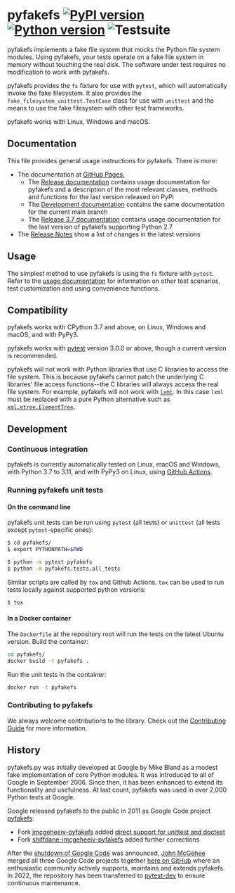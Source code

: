 # pyfakefs [![PyPI version](https://badge.fury.io/py/pyfakefs.svg)](https://badge.fury.io/py/pyfakefs) [![Python version](https://img.shields.io/pypi/pyversions/pyfakefs.svg)](https://img.shields.io/pypi/pyversions/pyfakefs.svg) ![Testsuite](https://github.com/pytest-dev/pyfakefs/workflows/Testsuite/badge.svg)

pyfakefs implements a fake file system that mocks the Python file system modules.
Using pyfakefs, your tests operate on a fake file system in memory without
touching the real disk. The software under test requires no modification to
work with pyfakefs.

pyfakefs provides the `fs` fixture for use with `pytest`, which will 
automatically invoke the fake filesystem. It also provides 
the `fake_filesystem_unittest.TestCase` class for use with `unittest` and 
the means to use the fake filesystem with other test frameworks. 

pyfakefs works with Linux, Windows and macOS.

## Documentation

This file provides general usage instructions for pyfakefs.  There is more:

* The documentation at [GitHub Pages:](http://pytest-dev.github.io/pyfakefs)
  * The [Release documentation](http://pytest-dev.github.io/pyfakefs/release)
    contains usage documentation for pyfakefs and a description of the 
    most relevant classes, methods and functions for the last version 
    released on PyPi
  * The [Development documentation](http://pytest-dev.github.io/pyfakefs/main)
    contains the same documentation for the current main branch
  * The [Release 3.7 documentation](http://pytest-dev.github.io/pyfakefs/release37)
    contains usage documentation for the last version of pyfakefs 
    supporting Python 2.7
* The [Release Notes](https://github.com/pytest-dev/pyfakefs/blob/main/CHANGES.md) 
  show a list of changes in the latest versions

## Usage
The simplest method to use pyfakefs is using the `fs` fixture with `pytest`. 
Refer to the
[usage documentation](http://pytest-dev.github.io/pyfakefs/main/usage.html) 
for information on other test scenarios, test customization and 
using convenience functions.


## Compatibility
pyfakefs works with CPython 3.7 and above, on Linux, Windows and macOS, and 
with PyPy3.

pyfakefs works with [pytest](http://doc.pytest.org) version 3.0.0 or above, 
though a current version is recommended.

pyfakefs will not work with Python libraries that use C libraries to access the
file system. This is because pyfakefs cannot patch the underlying C libraries'
file access functions--the C libraries will always access the real file system.
For example, pyfakefs will not work with [`lxml`](http://lxml.de/).  In this case
`lxml` must be replaced with a pure Python alternative such as
[`xml.etree.ElementTree`](https://docs.python.org/3/library/xml.etree.elementtree.html).

## Development

### Continuous integration

pyfakefs is currently automatically tested on Linux, macOS and Windows, with
Python 3.7 to 3.11, and with PyPy3 on Linux, using
[GitHub Actions](https://github.com/pytest-dev/pyfakefs/actions).

### Running pyfakefs unit tests

#### On the command line
pyfakefs unit tests can be run using `pytest` (all tests) or `unittest` 
(all tests except `pytest`-specific ones):

```bash
$ cd pyfakefs/
$ export PYTHONPATH=$PWD

$ python -m pytest pyfakefs
$ python -m pyfakefs.tests.all_tests
```

Similar scripts are called by `tox` and Github Actions. `tox` can be used to 
run tests locally against supported python versions:

```bash
$ tox
```

#### In a Docker container

The `Dockerfile` at the repository root will run the tests on the latest
Ubuntu version.  Build the container:
```bash
cd pyfakefs/
docker build -t pyfakefs .
```
Run the unit tests in the container:
```bash
docker run -t pyfakefs
```

### Contributing to pyfakefs

We always welcome contributions to the library. Check out the
[Contributing Guide](https://github.com/pytest-dev/pyfakefs/blob/main/CONTRIBUTING.md)
for more information.

## History
pyfakefs.py was initially developed at Google by Mike Bland as a modest fake
implementation of core Python modules.  It was introduced to all of Google
in September 2006. Since then, it has been enhanced to extend its
functionality and usefulness.  At last count, pyfakefs was used in over 2,000
Python tests at Google.

Google released pyfakefs to the public in 2011 as Google Code project
[pyfakefs](http://code.google.com/p/pyfakefs/):
* Fork
  [jmcgeheeiv-pyfakefs](http://code.google.com/p/jmcgeheeiv-pyfakefs/) added
  [direct support for unittest and doctest](../../wiki/Automatically-find-and-patch-file-functions-and-modules)
* Fork
  [shiffdane-jmcgeheeiv-pyfakefs](http://code.google.com/p/shiffdane-jmcgeheeiv-pyfakefs/)
  added further corrections

After the [shutdown of Google Code](http://google-opensource.blogspot.com/2015/03/farewell-to-google-code.html)
was announced, [John McGehee](https://github.com/jmcgeheeiv) merged all three Google Code projects together
[here on GitHub](https://github.com/pytest-dev/pyfakefs) where an enthusiastic community actively supports, maintains
and extends pyfakefs. In 2022, the repository has been transferred to 
[pytest-dev](https://github.com/pytest-dev) to ensure continuous maintenance.
